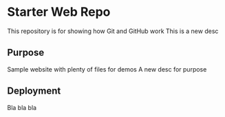 # Starter Web Repo

This repository is for showing how Git and GitHub work
This is a new desc
## Purpose

Sample website with plenty of files for demos
A new desc for purpose

## Deployment
Bla bla bla